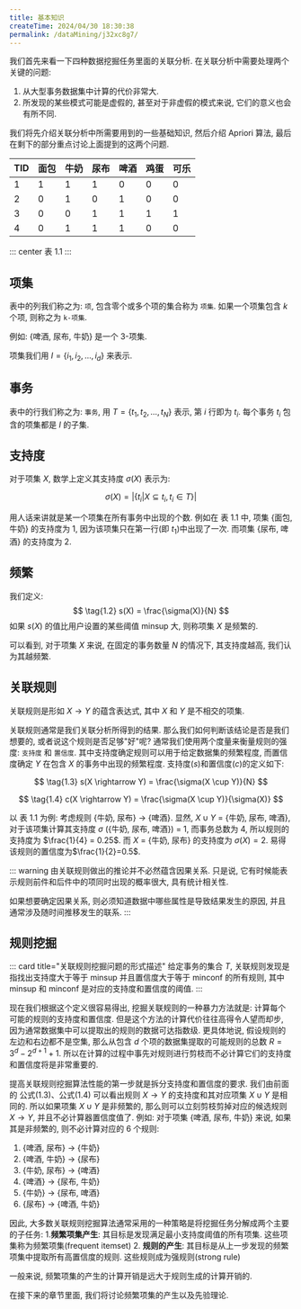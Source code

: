 ```yaml
---
title: 基本知识
createTime: 2024/04/30 18:30:38
permalink: /dataMining/j32xc8g7/
---
```

我们首先来看一下四种数据挖掘任务里面的关联分析. 在关联分析中需要处理两个关键的问题: 
1. 从大型事务数据集中计算的代价非常大.
2. 所发现的某些模式可能是虚假的, 甚至对于非虚假的模式来说, 它们的意义也会有所不同.

我们将先介绍关联分析中所需要用到的一些基础知识, 然后介绍 Apriori 算法, 最后在剩下的部分重点讨论上面提到的这两个问题.
<!-- more -->

| TID | 面包 | 牛奶 | 尿布 | 啤酒 | 鸡蛋 | 可乐 |
| --- | ---- | ---- | ---- | ---- | ---- | ---- |
| 1   | 1    | 1    | 1    | 0    | 0    | 0    |
| 2   | 0    | 1    | 0    | 1    | 0    | 0    |
| 3   | 0    | 0    | 1    | 1    | 1    | 1    |
| 4   | 0    | 1    | 1    | 1    | 0    | 0    |

::: center
表 1.1
:::

## 项集
表中的列我们称之为: `项`, 包含零个或多个项的集合称为 `项集`. 如果一个项集包含 $k$ 个项, 则称之为 `k-项集`.

例如: {啤酒, 尿布, 牛奶} 是一个 3-项集.

项集我们用 $I = \{i_1, i_2, \dots, i_d\}$ 来表示.

## 事务
表中的行我们称之为: `事务`, 用 $T = \{t_1, t_2, \dots, t_N\}$ 表示, 第 $i$ 行即为 $t_i$. 每个事务 $t_i$ 包含的项集都是 $I$ 的子集.

## 支持度

对于项集 $X$, 数学上定义其支持度 $\sigma(X)$ 表示为:

$$
\tag{1.1} \sigma(X) = \lvert\{t_i|X\subseteq t_i, t_i \in T\}\rvert
$$

用人话来讲就是某一个项集在所有事务中出现的个数. 例如在 表 1.1 中, 项集 {面包, 牛奶} 的支持度为 1, 因为该项集只在第一行(即 $t_1$)中出现了一次. 而项集 {尿布, 啤酒} 的支持度为 2.

## 频繁
我们定义: 
$$
\tag{1.2} s(X) = \frac{\sigma(X)}{N}
$$
如果 $s(X)$ 的值比用户设置的某些阈值 minsup 大, 则称项集 $X$ 是频繁的.

可以看到, 对于项集 $X$ 来说, 在固定的事务数量 $N$ 的情况下, 其支持度越高, 我们认为其越频繁.

## 关联规则
关联规则是形如 $X \rightarrow Y$ 的蕴含表达式, 其中 $X$ 和 $Y$ 是不相交的项集.

关联规则通常是我们关联分析所得到的结果. 那么我们如何判断该结论是否是我们想要的, 或者说这个规则是否足够"好"呢? 通常我们使用两个度量来衡量规则的强度: `支持度` 和 `置信度`. 其中支持度确定规则可以用于给定数据集的频繁程度, 而置信度确定 $Y$ 在包含 $X$ ​的事务中出现的频繁程度. 支持度($s$)和置信度($c$)的定义如下:

$$
\tag{1.3}
s(X \rightarrow Y) = \frac{\sigma(X \cup Y)}{N}
$$

$$
\tag{1.4}
c(X \rightarrow Y) = \frac{\sigma(X \cup Y)}{\sigma(X)}
$$

以 表 1.1 为例: 考虑规则 {牛奶, 尿布} $\rightarrow$ {啤酒}. 显然, $X \cup Y$ = {牛奶, 尿布, 啤酒}, 对于该项集计算其支持度 $\sigma$ ({牛奶, 尿布, 啤酒}) = 1, 而事务总数为 4, 所以规则的支持度为 $\frac{1}{4} = 0.25$. 而 $X$ = {牛奶, 尿布} 的支持度为 $\sigma(X) = 2$. 易得该规则的置信度为$\frac{1}{2}=0.5$.

::: warning
由关联规则做出的推论并不必然蕴含因果关系. 只是说, 它有时候能表示规则前件和后件中的项同时出现的概率很大, 具有统计相关性. 

如果想要确定因果关系, 则必须知道数据中哪些属性是导致结果发生的原因, 并且通常涉及随时间推移发生的联系.
:::


## 规则挖掘

::: card  title="关联规则挖掘问题的形式描述" 
给定事务的集合 $T$, 关联规则发现是指找出支持度大于等于 minsup 并且置信度大于等于 minconf 的所有规则, 其中 minsup 和 minconf 是对应的支持度和置信度的阈值.
:::

现在我们根据这个定义很容易得出, 挖掘关联规则的一种暴力方法就是: 计算每个可能的规则的支持度和置信度. 但是这个方法的计算代价往往高得令人望而却步, 因为通常数据集中可以提取出的规则的数据可达指数级. 更具体地说, 假设规则的左边和右边都不是空集, 那么从包含 $d$ 个项的数据集提取的可能规则的总数 $R = 3^d-2^{d+1}+1$. 所以在计算的过程中事先对规则进行剪枝而不必计算它们的支持度和置信度将是非常重要的.

提高关联规则挖掘算法性能的第一步就是拆分支持度和置信度的要求. 我们由前面的 公式(1.3)、公式(1.4) 可以看出规则 $X \rightarrow Y$ 的支持度和其对应项集 $X \cup Y$ 是相同的. 所以如果项集 $X \cup Y$ 是非频繁的, 那么则可以立刻剪枝剪掉对应的候选规则 $X \rightarrow Y$, 并且不必计算器置信度值了.
例如: 对于项集 {啤酒, 尿布, 牛奶} 来说, 如果其是非频繁的, 则不必计算对应的 6 个规则:

1. {啤酒, 尿布} $\rightarrow$ {牛奶}
2. {啤酒, 牛奶} $\rightarrow$ {尿布}
3. {牛奶, 尿布} $\rightarrow$ {啤酒}
4. {啤酒} $\rightarrow$ {尿布, 牛奶}
5. {牛奶} $\rightarrow$ {尿布, 啤酒}
6. {尿布} $\rightarrow$ {啤酒, 牛奶}

因此, 大多数关联规则挖掘算法通常采用的一种策略是将挖掘任务分解成两个主要的子任务:
1.**频繁项集产生**: 其目标是发现满足最小支持度阈值的所有项集. 这些项集称为频繁项集(frequent itemset)
2. **规则的产生**: 其目标是从上一步发现的频繁项集中提取所有高置信度的规则. 这些规则成为强规则(strong rule)

一般来说, 频繁项集的产生的计算开销是远大于规则生成的计算开销的.

在接下来的章节里面, 我们将讨论频繁项集的产生以及先验理论.
